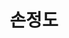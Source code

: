 ---
layout: hubs
key: Q12602742
title: 손정도
name: 손정도
description: 대한민국의 독립운동가, 감리교 목사
score: 6.598308193779114e-05
degree: 2
---